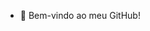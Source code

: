 - 👋 Bem-vindo ao meu GitHub! 

<!---
frauber84/frauber84 is a ✨ special ✨ repository because its `README.md` (this file) appears on your GitHub profile.
You can click the Preview link to take a look at your changes.
--->
